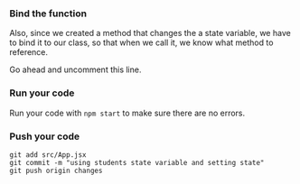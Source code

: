 ### Bind the function

Also, since we created a method that changes the a state variable, we have to bind it to our class, so that when we call it, we know what method to reference.

Go ahead and uncomment this line.

### Run your code
Run your code with `npm start` to make sure there are no errors.


### Push your code

```
git add src/App.jsx
git commit -m "using students state variable and setting state"
git push origin changes

```

